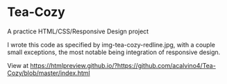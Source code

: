# Tea-Cozy
A practice HTML/CSS/Responsive Design project

I wrote this code as specified by img-tea-cozy-redline.jpg, with a couple small exceptions, the most notable being integration of responsive design.

View at https://htmlpreview.github.io/?https://github.com/acalvino4/Tea-Cozy/blob/master/index.html
